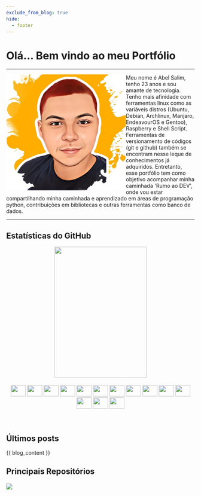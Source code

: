 ```yaml
---
exclude_from_blog: true
hide:
  - footer
---
```


# Olá... Bem vindo ao meu Portfólio
___
<div>
  <img align="left" height="310" width="320" src="img/self.png" >
  <p>
    Meu nome é Abel Salim, tenho 23 anos e sou amante de tecnologia. Tenho mais
    afinidade com ferramentas linux como as variáveis distros (Ubuntu, Debian,
    Archlinux, Manjaro, EndeavourOS e Gentoo), Raspberry e Shell Script.
    Ferramentas de versionamento de códigos (git e github) também se encontram
    nesse leque de conhecimentos já adquiridos. Entretanto, esse portfólio tem
    como objetivo acompanhar minha caminhada 'Rumo ao DEV', onde vou estar
    compartilhando minha caminhada e aprendizado em áreas de programação python,
    contribuições em bibliotecas e outras ferramentas como banco de dados.
  </p>
</div>

___

## Estatísticas do GitHub

<div align="center">  
  <img width="70%" height="350px" src="https://github-readme-stats.vercel.app/api?username=abelsalim&show_icons=true&theme=tokyonight&include_all_commits=true&count_private=true" /> 
</div>

<div align="center" style="display: inline_block"><br>
  <!-- Linguagens -->
  <img height="30" width="40" src="https://cdn.jsdelivr.net/gh/devicons/devicon/icons/python/python-original.svg" />
  <img height="30" width="40" src="https://cdn.jsdelivr.net/gh/devicons/devicon/icons/bash/bash-original.svg" />

  <!-- Sistema UNIX -->
  <img height="30" width="40" src="https://cdn.jsdelivr.net/gh/devicons/devicon/icons/ubuntu/ubuntu-plain.svg" />
  <img height="30" width="40" src="https://cdn.jsdelivr.net/gh/devicons/devicon/icons/debian/debian-original.svg" />
  <img height="30" width="40" src="https://cdn.jsdelivr.net/gh/devicons/devicon/icons/raspberrypi/raspberrypi-original.svg" />
  <img height="30" width="40" src="https://cdn.jsdelivr.net/gh/devicons/devicon/icons/gentoo/gentoo-plain.svg" />
  <img height="30" width="40" src="https://cdn.jsdelivr.net/gh/devicons/devicon/icons/linux/linux-original.svg" />

  <!-- Ferramentas de versionamento -->  
  <img height="30" width="40" src="https://cdn.jsdelivr.net/gh/devicons/devicon/icons/git/git-original.svg" />
  <img height="30" width="40" src="https://cdn.jsdelivr.net/gh/devicons/devicon/icons/github/github-original.svg" />

  <!-- Banco de dados -->
  <img height="30" width="40" src="https://cdn.jsdelivr.net/gh/devicons/devicon/icons/sqlite/sqlite-original.svg" />
  <img height="30" width="40" src="https://cdn.jsdelivr.net/gh/devicons/devicon/icons/postgresql/postgresql-original.svg" />

  <!-- Ferramentas -->
  <img height="30" width="40" src="https://cdn.jsdelivr.net/gh/devicons/devicon/icons/vim/vim-original.svg" />
  <img height="30" width="40" src="https://cdn.jsdelivr.net/gh/devicons/devicon/icons/vscode/vscode-original.svg" />
  <img height="30" width="40" src="https://cdn.jsdelivr.net/gh/devicons/devicon/icons/jupyter/jupyter-original.svg" />
</div>

<br>
<br>

## Últimos posts
{{ blog_content }}

## Principais Repositórios

<a href="https://github.com/abelsalim/sathub">
  <img align="center" src="https://github-readme-stats.vercel.app/api/pin/?username=abelsalim&repo=sathub&theme=tokyonight" />
</a>
